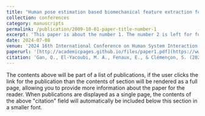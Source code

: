 ```yaml
---
title: "Human pose estimation based biomechanical feature extraction for long jumps"
collection: conferences
category: manuscripts
permalink: /publication/2009-10-01-paper-title-number-1
excerpt: 'This paper is about the number 1. The number 2 is left for future work.'
date: 2024-07-08
venue: '2024 16th International Conference on Human System Interaction (HSI)'
paperurl: '[http://academicpages.github.io/files/paper1.pdf](https://www.researchgate.net/profile/Mounim-El-Yacoubi/publication/382726093_Human_Pose_Estimation_Based_Biomechanical_Feature_Extraction_for_Long_Jumps/links/66aa8762de060e4c7e6d5c96/Human-Pose-Estimation-Based-Biomechanical-Feature-Extraction-for-Long-Jumps.pdf)'
citation: 'Gan, Q., El-Yacoubi, M. A., Fenaux, E., & Clémençon, S. (2024, July). Human pose estimation based biomechanical feature extraction for long jumps. In 2024 16th International Conference on Human System Interaction (HSI) (pp. 1-6). IEEE.'
---
```

The contents above will be part of a list of publications, if the user clicks the link for the publication than the contents of section will be rendered as a full page, allowing you to provide more information about the paper for the reader. When publications are displayed as a single page, the contents of the above "citation" field will automatically be included below this section in a smaller font.
